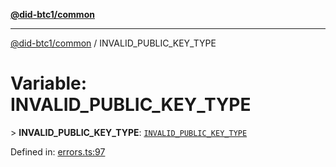 [**@did-btc1/common**](../README.md)

***

[@did-btc1/common](../globals.md) / INVALID\_PUBLIC\_KEY\_TYPE

# Variable: INVALID\_PUBLIC\_KEY\_TYPE

&gt; **INVALID\_PUBLIC\_KEY\_TYPE**: [`INVALID_PUBLIC_KEY_TYPE`](../enumerations/Btc1ErrorCode.md#invalid_public_key_type)

Defined in: [errors.ts:97](https://github.com/dcdpr/did-btc1-js/blob/4ab6f9915d95beed9bc633644c9db1539395f512/packages/common/src/errors.ts#L97)

